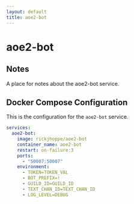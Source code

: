 ```yaml
---
layout: default
title: aoe2-bot
---
```


# aoe2-bot

## Notes

A place for notes about the aoe2-bot service.

## Docker Compose Configuration

This is the configuration for the `aoe2-bot` service.

```yaml
services:
  aoe2-bot:
    image: rickjhoppe/aoe2-bot
    container_name: aoe2-bot
    restart: on-failure:3
    ports:
      - "50007:50007"
    environment:
      - TOKEN=TOKEN_VAL
      - BOT_PREFIX=!
      - GUILD_ID=GUILD_ID
      - TEXT_CHAN_ID=TEXT_CHAN_ID
      - LOG_LEVEL=DEBUG
```
